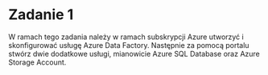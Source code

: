 # Zadanie 1

W ramach tego zadania należy w ramach subskrypcji Azure utworzyć i skonfigurować usługę Azure Data Factory. Następnie za pomocą portalu stwórz dwie dodatkowe usługi, mianowicie Azure SQL Database oraz Azure Storage Account.

